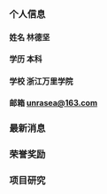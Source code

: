 ### 个人信息
#### 姓名 林德坚
#### 学历 本科
#### 学校 浙江万里学院
#### 邮箱 unrasea@163.com
### 最新消息

### 荣誉奖励

### 项目研究
